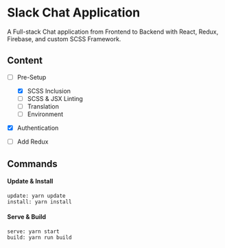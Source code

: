 # Slack Chat Application
A Full-stack Chat application from Frontend to Backend with React, Redux, Firebase, and custom SCSS Framework.


## Content
- [ ] Pre-Setup
  - [X] SCSS Inclusion
  - [ ] SCSS & JSX Linting
  - [ ] Translation
  - [ ] Environment
- [X] Authentication
- [ ] Add Redux


## Commands
#### Update & Install
```
update: yarn update
install: yarn install
```

#### Serve & Build
```
serve: yarn start
build: yarn run build
```
